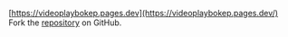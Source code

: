 [https://videoplaybokep.pages.dev](https://videoplaybokep.pages.dev/)
Fork the [repository](https://github.com/ipukambe) on GitHub.